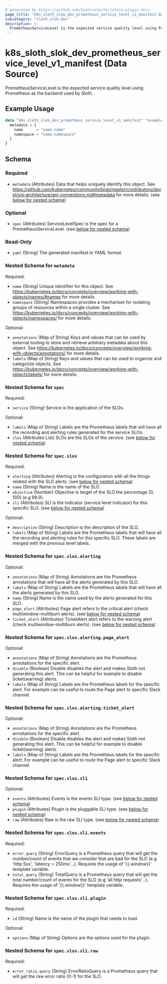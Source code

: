 ```yaml
---
# generated by https://github.com/hashicorp/terraform-plugin-docs
page_title: "k8s_sloth_slok_dev_prometheus_service_level_v1_manifest Data Source - terraform-provider-k8s"
subcategory: "sloth.slok.dev"
description: |-
  PrometheusServiceLevel is the expected service quality level using Prometheus as the backend used by Sloth.
---
```


# k8s_sloth_slok_dev_prometheus_service_level_v1_manifest (Data Source)

PrometheusServiceLevel is the expected service quality level using Prometheus as the backend used by Sloth.

## Example Usage

```terraform
data "k8s_sloth_slok_dev_prometheus_service_level_v1_manifest" "example" {
  metadata = {
    name      = "some-name"
    namespace = "some-namespace"
  }
}
```

<!-- schema generated by tfplugindocs -->
## Schema

### Required

- `metadata` (Attributes) Data that helps uniquely identify this object. See https://github.com/kubernetes/community/blob/master/contributors/devel/sig-architecture/api-conventions.md#metadata for more details. (see [below for nested schema](#nestedatt--metadata))

### Optional

- `spec` (Attributes) ServiceLevelSpec is the spec for a PrometheusServiceLevel. (see [below for nested schema](#nestedatt--spec))

### Read-Only

- `yaml` (String) The generated manifest in YAML format.

<a id="nestedatt--metadata"></a>
### Nested Schema for `metadata`

Required:

- `name` (String) Unique identifier for this object. See https://kubernetes.io/docs/concepts/overview/working-with-objects/names/#names for more details.
- `namespace` (String) Namespaces provides a mechanism for isolating groups of resources within a single cluster. See https://kubernetes.io/docs/concepts/overview/working-with-objects/namespaces/ for more details.

Optional:

- `annotations` (Map of String) Keys and values that can be used by external tooling to store and retrieve arbitrary metadata about this object. See https://kubernetes.io/docs/concepts/overview/working-with-objects/annotations/ for more details.
- `labels` (Map of String) Keys and values that can be used to organize and categorize objects. See https://kubernetes.io/docs/concepts/overview/working-with-objects/labels/ for more details.


<a id="nestedatt--spec"></a>
### Nested Schema for `spec`

Required:

- `service` (String) Service is the application of the SLOs.

Optional:

- `labels` (Map of String) Labels are the Prometheus labels that will have all the recording and alerting rules generated for the service SLOs.
- `slos` (Attributes List) SLOs are the SLOs of the service. (see [below for nested schema](#nestedatt--spec--slos))

<a id="nestedatt--spec--slos"></a>
### Nested Schema for `spec.slos`

Required:

- `alerting` (Attributes) Alerting is the configuration with all the things related with the SLO alerts. (see [below for nested schema](#nestedatt--spec--slos--alerting))
- `name` (String) Name is the name of the SLO.
- `objective` (Number) Objective is target of the SLO the percentage (0, 100] (e.g 99.9).
- `sli` (Attributes) SLI is the indicator (service level indicator) for this specific SLO. (see [below for nested schema](#nestedatt--spec--slos--sli))

Optional:

- `description` (String) Description is the description of the SLO.
- `labels` (Map of String) Labels are the Prometheus labels that will have all the recording and alerting rules for this specific SLO. These labels are merged with the previous level labels.

<a id="nestedatt--spec--slos--alerting"></a>
### Nested Schema for `spec.slos.alerting`

Optional:

- `annotations` (Map of String) Annotations are the Prometheus annotations that will have all the alerts generated by this SLO.
- `labels` (Map of String) Labels are the Prometheus labels that will have all the alerts generated by this SLO.
- `name` (String) Name is the name used by the alerts generated for this SLO.
- `page_alert` (Attributes) Page alert refers to the critical alert (check multiwindow-multiburn alerts). (see [below for nested schema](#nestedatt--spec--slos--alerting--page_alert))
- `ticket_alert` (Attributes) TicketAlert alert refers to the warning alert (check multiwindow-multiburn alerts). (see [below for nested schema](#nestedatt--spec--slos--alerting--ticket_alert))

<a id="nestedatt--spec--slos--alerting--page_alert"></a>
### Nested Schema for `spec.slos.alerting.page_alert`

Optional:

- `annotations` (Map of String) Annotations are the Prometheus annotations for the specific alert.
- `disable` (Boolean) Disable disables the alert and makes Sloth not generating this alert. This can be helpful for example to disable ticket(warning) alerts.
- `labels` (Map of String) Labels are the Prometheus labels for the specific alert. For example can be useful to route the Page alert to specific Slack channel.


<a id="nestedatt--spec--slos--alerting--ticket_alert"></a>
### Nested Schema for `spec.slos.alerting.ticket_alert`

Optional:

- `annotations` (Map of String) Annotations are the Prometheus annotations for the specific alert.
- `disable` (Boolean) Disable disables the alert and makes Sloth not generating this alert. This can be helpful for example to disable ticket(warning) alerts.
- `labels` (Map of String) Labels are the Prometheus labels for the specific alert. For example can be useful to route the Page alert to specific Slack channel.



<a id="nestedatt--spec--slos--sli"></a>
### Nested Schema for `spec.slos.sli`

Optional:

- `events` (Attributes) Events is the events SLI type. (see [below for nested schema](#nestedatt--spec--slos--sli--events))
- `plugin` (Attributes) Plugin is the pluggable SLI type. (see [below for nested schema](#nestedatt--spec--slos--sli--plugin))
- `raw` (Attributes) Raw is the raw SLI type. (see [below for nested schema](#nestedatt--spec--slos--sli--raw))

<a id="nestedatt--spec--slos--sli--events"></a>
### Nested Schema for `spec.slos.sli.events`

Required:

- `error_query` (String) ErrorQuery is a Prometheus query that will get the number/count of events that we consider that are bad for the SLO (e.g 'http 5xx', 'latency > 250ms'...). Requires the usage of '{{.window}}' template variable.
- `total_query` (String) TotalQuery is a Prometheus query that will get the total number/count of events for the SLO (e.g 'all http requests'...). Requires the usage of '{{.window}}' template variable.


<a id="nestedatt--spec--slos--sli--plugin"></a>
### Nested Schema for `spec.slos.sli.plugin`

Required:

- `id` (String) Name is the name of the plugin that needs to load.

Optional:

- `options` (Map of String) Options are the options used for the plugin.


<a id="nestedatt--spec--slos--sli--raw"></a>
### Nested Schema for `spec.slos.sli.raw`

Required:

- `error_ratio_query` (String) ErrorRatioQuery is a Prometheus query that will get the raw error ratio (0-1) for the SLO.
